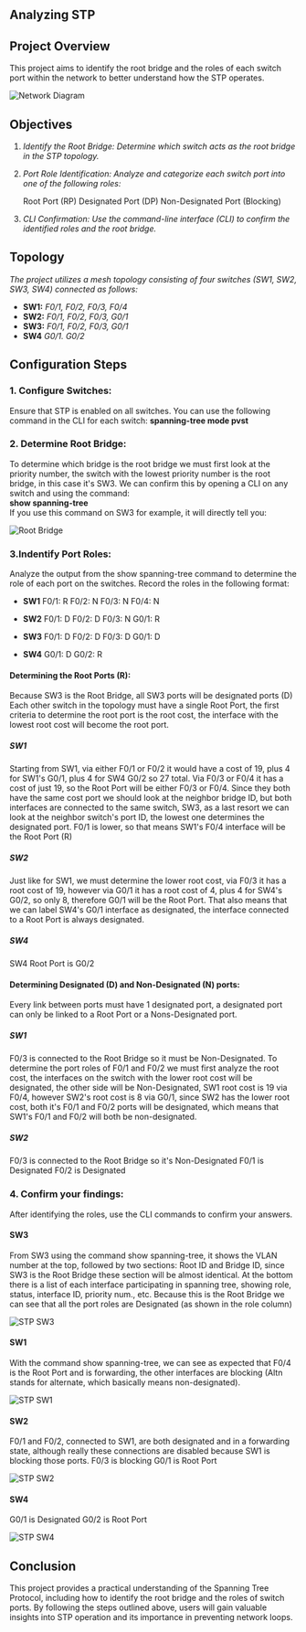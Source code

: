 ## Analyzing STP

## Project Overview
This project aims to identify the root bridge and the roles of each switch port within the network to better understand
how the STP operates.

![Network Diagram](Images/Network_Diagram.png)  

## Objectives
1. *Identify the Root Bridge: Determine which switch acts as the root bridge in the STP topology.*
2. *Port Role Identification: Analyze and categorize each switch port into one of the following roles:*

    Root Port (RP)
    Designated Port (DP)
    Non-Designated Port (Blocking)

3. *CLI Confirmation: Use the command-line interface (CLI) to confirm the identified roles and the root bridge.*

## Topology
*The project utilizes a mesh topology consisting of four switches (SW1, SW2, SW3, SW4) connected as follows:*
- **SW1:** *F0/1, F0/2, F0/3, F0/4*
- **SW2:** *F0/1, F0/2, F0/3, G0/1*
- **SW3:** *F0/1, F0/2, F0/3, G0/1*
- **SW4** *G0/1. G0/2*

## Configuration Steps

### 1. Configure Switches: 

Ensure that STP is enabled on all switches. You can use the following command in the CLI for each switch:
**spanning-tree mode pvst**

### 2. Determine Root Bridge:
To determine which bridge is the root bridge we must first look at the priority number, the switch with
the lowest priority number is the root bridge, in this case it's SW3.
We can confirm this by opening a CLI on any switch and using the command:<br>
**show spanning-tree**<br>
If you use this command on SW3 for example, it will directly tell you:

![Root Bridge](Images/root_bridge.png)

### 3.Indentify Port Roles:
Analyze the output from the show spanning-tree command to determine the role of each port on the switches. 
Record the roles in the following format:

- **SW1**
    F0/1: R
    F0/2: N
    F0/3: N
    F0/4: N

- **SW2**
    F0/1: D
    F0/2: D
    F0/3: N
    G0/1: R

- **SW3**
    F0/1: D
    F0/2: D
    F0/3: D
    G0/1: D

- **SW4**
    G0/1: D
    G0/2: R

#### Determining the Root Ports (R):

Because SW3 is the Root Bridge, all SW3 ports will be designated ports (D)
Each other switch in the topology must have a single Root Port, the first criteria to determine the root port is the root cost, the interface with the lowest root cost
will become the root port.

##### SW1
Starting from SW1, via either F0/1 or F0/2 it would have a cost of 19, plus 4 for SW1's G0/1, plus 4 for SW4 G0/2 so 27 total.
Via F0/3 or F0/4 it has a cost of just 19, so the Root Port will be either F0/3 or F0/4. Since they both have the same cost port we should look at the neighbor bridge ID,
but both interfaces are connected to the same switch, SW3, as a last resort we can look at the neighbor switch's port ID, the lowest one determines the designated port.
F0/1 is lower, so that means SW1's F0/4 interface will be the Root Port (R)

##### SW2
Just like for SW1, we must determine the lower root cost, via F0/3 it has a root cost of 19, however via G0/1 it has a root cost of 4, plus 4 for SW4's G0/2, so only 8, therefore
G0/1 will be the Root Port. That also means that we can label SW4's G0/1 interface as designated, the interface connected to a Root Port is always designated.

##### SW4
SW4 Root Port is G0/2

#### Determining Designated (D) and Non-Designated (N) ports:
Every link between ports must have 1 designated port, a designated port can only be linked to a Root Port or a Nons-Designated port.

##### SW1
F0/3 is connected to the Root Bridge so it must be Non-Designated.
To determine the port roles of F0/1 and F0/2 we must first analyze the root cost, the interfaces on the switch with the lower root cost will be designated, the other side
will be Non-Designated, SW1 root cost is 19 via F0/4, however SW2's root cost is 8 via G0/1, since SW2 has the lower root cost, both it's F0/1 and F0/2 ports will be 
designated, which means that SW1's F0/1 and F0/2 will both be non-designated.

##### SW2
F0/3 is connected to the Root Bridge so it's Non-Designated
F0/1 is Designated
F0/2 is Designated

### 4. Confirm your findings:
After identifying the roles, use the CLI commands to confirm your answers.

#### **SW3**
From SW3 using the command show spanning-tree, it shows the VLAN number at the top, followed by two sections: Root ID and Bridge ID, since SW3 is the Root Bridge these section will be almost identical.
At the bottom there is a list of each interface participating in spanning tree, showing role, status, interface ID, priority num., etc.
Because this is the Root Bridge we can see that all the port roles are Designated (as shown in the role column)

![STP SW3](Images/STP_SW3.png)

#### **SW1**
With the command show spanning-tree, we can see as expected that F0/4 is the Root Port and is forwarding, the other interfaces are blocking (Altn stands for alternate, which basically means non-designated).

![STP SW1](Images/STP_SW1.png)

#### **SW2**
F0/1 and F0/2, connected to SW1, are both designated and in a forwarding state, although really these connections are disabled because SW1 is blocking those ports.
F0/3 is blocking
G0/1 is Root Port

![STP SW2](Images/STP_SW2.png)

#### **SW4**
G0/1 is Designated
G0/2 is Root Port

![STP SW4](Images/STP_SW4.png)

## Conclusion
This project provides a practical understanding of the Spanning Tree Protocol, including how to identify the root bridge and the roles of switch ports. By following the steps outlined above, users will gain valuable insights into STP operation and its importance in preventing network loops.
